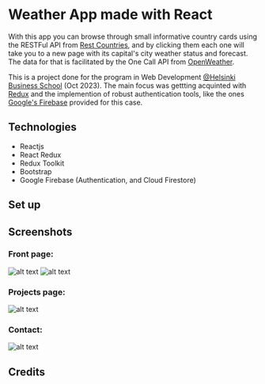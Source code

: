 # Weather App made with React

With this app you can browse through small informative country cards using the RESTFul API from [Rest Countries](https://restcountries.com/), and by clicking them each one will take you to a new page with its capital's city weather status and forecast. The data for that is facilitated by the One Call API from [OpenWeather](https://openweathermap.org/).

This is a project done for the program in Web Development [@Helsinki Business School](https://en.bc.fi) (Oct 2023). The main focus was gettting acquinted with [Redux](https://react-redux.js.org/) and the implemention of robust authentication tools, like the ones [Google's Firebase](https://firebase.google.com/) provided for this case.

## Technologies

- Reactjs
- React Redux
- Redux Toolkit
- Bootstrap
- Google Firebase (Authentication, and Cloud Firestore)

## Set up



## Screenshots

### Front page:
![alt text](assets/Screenshot_frontpage1.png)
![alt text](assets/Screenshot_frontpage2.png)

### Projects page:
![alt text](assets/Screenshot_projects1.png)

### Contact:
![alt text](assets/Screenshot_contact.png)

## Credits

